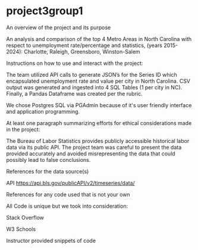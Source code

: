 # project3group1
An overview of the project and its purpose

An analysis and comparison of the top 4 Metro Areas in North Carolina with respect to unemployment rate/percentage and statistics, (years 2015-2024):  Charlotte, Raleigh, Greensboro, Winston-Salem

Instructions on how to use and interact with the project:

The team utilized API calls to generate JSON’s for the Series ID which encapsulated unemployment rate and value per city in North Carolina.  CSV output was generated and ingested into 4 SQL Tables (1 per city in NC).  Finally, a Pandas Dataframe was created per the rubric.

We chose Postgres SQL via PGAdmin because of it's user friendly interface and application programming.

At least one paragraph summarizing efforts for ethical considerations made in the project:

The Bureau of Labor Statistics provides publicly accessible historical labor data via its public API.  The project team was careful to present the data provided accurately and avoided misrepresenting the data that could possibly lead to false conclusions. 

References for the data source(s)

API https://api.bls.gov/publicAPI/v2/timeseries/data/

References for any code used that is not your own

All Code is unique but we took into consideration: 

Stack Overflow

W3 Schools

Instructor provided snippets of code


